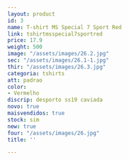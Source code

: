 ```yaml
---
layout: product
id: 3
name: T-shirt MS Special 7 Sport Red
link: tshirtmsspecial7sportred
price: 17.9
weight: 500
image: "/assets/images/26.2.jpg"
sec: "/assets/images/26.1-1.jpg"
thir: "/assets/images/26.3.jpg"
categoria: tshirts
att: padrao
color:
- Vermelho
discrip: desporto ss19 caviada
novo: true
maisvendidos: true
stock: sim
new: true
four: "/assets/images/26.jpg"
title: ''

---
```


